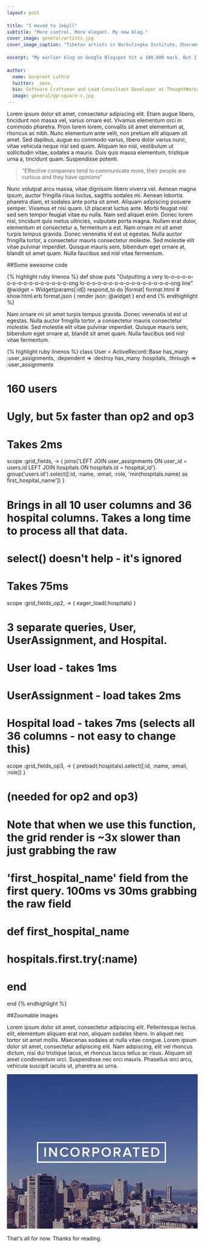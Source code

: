 ```yaml
---
layout: post

title: "I moved to Jekyll"
subtitle: "More control. More elegant. My new blog."
cover_image: general/artists.jpg
cover_image_caption: "Tibetan artists in Norbulingka Institute, Dharamshala, India"

excerpt: "My earlier blog on Google Blogspot hit a 100,000 mark. But I didn't like the way my blog looked. So I moved to Jekyll."

author:
  name: Gurpreet Luthra
  twitter: _zenx_
  bio: Software Craftsman and Lead Consultant Developer at ThoughtWorks
  image: general/gp-square-v.jpg
---
```

Lorem ipsum dolor sit amet, consectetur adipiscing elit. Etiam augue libero, tincidunt non massa vel,
varius ornare est. Vivamus elementum orci in commodo pharetra. Proin lorem lorem, convallis sit amet
elementum at, rhoncus ac nibh. Nunc elementum ante velit, non pretium elit aliquam sit amet. Sed dapibus,
augue eu commodo varius, libero dolor varius nunc, vitae vehicula neque nisl sed quam. Aliquam leo nisl,
vestibulum ut sollicitudin vitae, sodales a mauris. Duis quis massa elementum, tristique urna a, tincidunt
quam. Suspendisse potenti.

> “Effective companies tend to communicate more, their people are curious and they have opinions”

Nunc volutpat arcu massa, vitae dignissim libero viverra vel. Aenean magna ipsum, auctor fringilla risus
luctus, sagittis sodales mi. Aenean lobortis pharetra diam, et sodales ante porta sit amet. Aliquam adipiscing
posuere semper. Vivamus et nisi quam. Ut placerat luctus ante. Morbi feugiat nisl sed sem tempor feugiat vitae
eu nulla. Nam sed aliquet enim. Donec lorem nisl, tincidunt quis metus ultricies, vulputate porta magna. Nullam
erat dolor, elementum et consectetur a, fermentum a est. Nam ornare mi sit amet turpis tempus gravida. Donec
venenatis id est ut egestas. Nulla auctor fringilla tortor, a consectetur mauris consectetur molestie. Sed
molestie elit vitae pulvinar imperdiet. Quisque mauris sem, bibendum eget ornare at, blandit sit amet quam.
Nulla faucibus sed nisl vitae fermentum.

##Some awesome code

{% highlight ruby linenos %}
def show
  puts "Outputting a very lo-o-o-o-o-o-o-o-o-o-o-o-o-o-o-o-ong lo-o-o-o-o-o-o-o-o-o-o-o-o-o-o-o-ong line"
  @widget = Widget(params[:id])
  respond_to do |format|
    format.html # show.html.erb
    format.json { render json: @widget }
  end
end
{% endhighlight %}

Nam ornare mi sit amet turpis tempus gravida. Donec
venenatis id est ut egestas. Nulla auctor fringilla tortor, a consectetur mauris consectetur molestie. Sed
molestie elit vitae pulvinar imperdiet. Quisque mauris sem, bibendum eget ornare at, blandit sit amet quam.
Nulla faucibus sed nisl vitae fermentum.
 
{% highlight ruby linenos %}
class User < ActiveRecord::Base
  has_many :user_assignments, :dependent => :destroy
  has_many :hospitals, :through => :user_assignments
  # 160 users
 
  # Ugly, but 5x faster than op2 and op3
  # Takes 2ms
  scope :grid_fields, -> { joins('LEFT JOIN user_assignments ON user_id = users.id LEFT JOIN hospitals ON hospitals.id = hospital_id').
                           group('users.id').select([:id, :name, :email, :role, 'min(hospitals.name) as first_hospital_name']) }
 
  # Brings in all 10 user columns and 36 hospital columns. Takes a long time to process all that data.
  # select() doesn't help - it's ignored
  # Takes 75ms
  scope :grid_fields_op2, -> { eager_load(:hospitals) }
 
  # 3 separate queries, User, UserAssignment, and Hospital.
  # User load - takes 1ms
  # UserAssignment - load takes 2ms
  # Hospital load - takes 7ms (selects all 36 columns - not easy to change this)
  scope :grid_fields_op3, -> { preload(:hospitals).select([:id, :name, :email, :role]) }
 
  # (needed for op2 and op3)
  # Note that when we use this function, the grid render is ~3x slower than just grabbing the raw
  # 'first_hospital_name' field from the first query. 100ms vs 30ms grabbing the raw field
  # def first_hospital_name
  #   hospitals.first.try(:name)
  # end
end
{% endhighlight %}

##Zoomable images

Lorem ipsum dolor sit amet, consectetur adipiscing elit. Pellentesque lectus elit, elementum aliquam erat non,
aliquam sodales libero. In aliquet nec tortor sit amet mollis. Maecenas sodales at nulla vitae congue. Lorem
ipsum dolor sit amet, consectetur adipiscing elit. Nam adipiscing, elit vel rhoncus dictum, nisi dui tristique
lacus, et rhoncus lacus tellus ac risus. Aliquam sit amet condimentum orci. Suspendisse nec orci mauris.
Phasellus orci arcu, vehicula suscipit iaculis ut, pharetra ac urna.

<div class="full zoomable"><img src="/images/incorporated.jpg"></div>

That's all for now. Thanks for reading.
